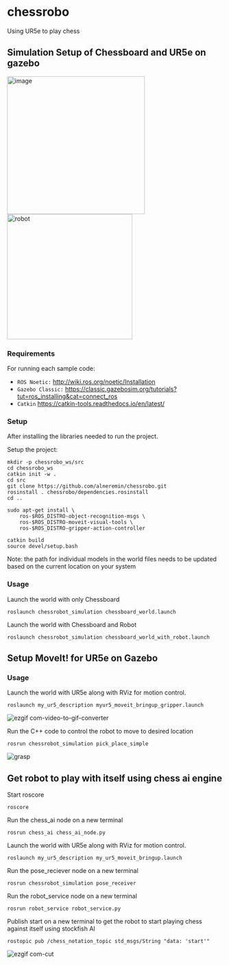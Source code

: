 # chessrobo
Using UR5e to play chess 


## Simulation Setup of Chessboard and UR5e on gazebo


<img width="321" alt="image" src="https://github.com/arunkru1998/chessrobo/assets/114765006/51d7edb9-a888-471c-ba89-d17a0e4db8e4">
<img width="292" alt="robot" src="https://github.com/arunkru1998/chessrobo/assets/114765006/cf5b256c-9625-49ee-97fd-353b25b6acc9">


### Requirements

For running each sample code:
- `ROS Noetic:` http://wiki.ros.org/noetic/Installation
- `Gazebo Classic:` https://classic.gazebosim.org/tutorials?tut=ros_installing&cat=connect_ros
- `Catkin` https://catkin-tools.readthedocs.io/en/latest/

### Setup

After installing the libraries needed to run the project. 

Setup the project:
```
mkdir -p chessrobo_ws/src
cd chessrobo_ws
catkin init -w .
cd src
git clone https://github.com/alneremin/chessrobo.git
rosinstall . chessrobo/dependencies.rosinstall
cd ..

sudo apt-get install \
    ros-$ROS_DISTRO-object-recognition-msgs \
    ros-$ROS_DISTRO-moveit-visual-tools \
    ros-$ROS_DISTRO-gripper-action-controller

catkin build
source devel/setup.bash
```

Note: the path for individual models in the world files needs to be updated based on the current location on your system

### Usage

Launch the world with only Chessboard
```
roslaunch chessrobot_simulation chessboard_world.launch 
```
Launch the world with Chessboard and Robot
```
roslaunch chessrobot_simulation chessboard_world_with_robot.launch 
```
## Setup MoveIt! for UR5e on Gazebo

### Usage

Launch the world with UR5e along with RViz for motion control.
```
roslaunch my_ur5_description myur5_moveit_bringup_gripper.launch

```
![ezgif com-video-to-gif-converter](https://github.com/arunkru1998/chessrobo/assets/114765006/4d048b2e-d9fd-42a0-99ac-d42fe5c5c1d7)

Run the C++ code to control the robot to move to desired location
```
rosrun chessrobot_simulation pick_place_simple
```


![grasp](https://github.com/arunkru1998/chessrobo/assets/114765006/b62323f0-336b-4418-8ee7-98695029eed5)

## Get robot to play with itself using chess ai engine

Start roscore
```
roscore
```
Run the chess_ai node on a new terminal
```
rosrun chess_ai chess_ai_node.py
```
Launch the world with UR5e along with RViz for motion control.
```
roslaunch my_ur5_description my_ur5_moveit_bringup.launch
```
Run the pose_reciever node on a new terminal
```
rosrun chessrobot_simulation pose_receiver
```
Run the robot_service node on a new terminal
```
rosrun robot_service robot_service.py
```
Publish start on a new terminal to get the robot to start playing chess against itself using stockfish AI
```
rostopic pub /chess_notation_topic std_msgs/String "data: 'start'" 
```
![ezgif com-cut](https://github.com/arunkru1998/chessrobo/assets/114765006/39295b97-8d5b-4661-a703-c5a70b3c5d6c)







